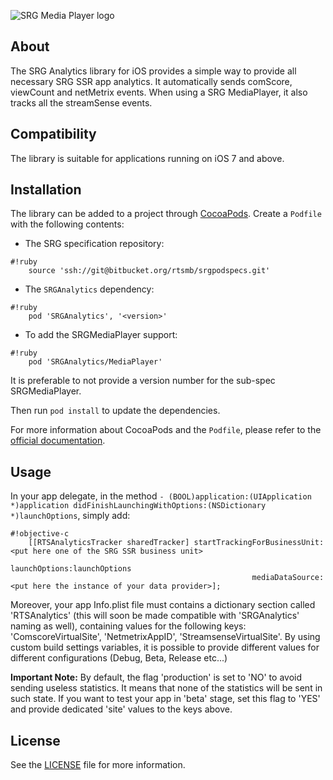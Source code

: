 ![SRG Media Player logo](https://bitbucket.org/rtsmb/srganalytics-ios/raw/develop/README-images/logo.png)

## About

The SRG Analytics library for iOS provides a simple way to provide all necessary SRG SSR app analytics. It automatically sends comScore, viewCount and netMetrix events. When using a SRG MediaPlayer, it also tracks all the streamSense events.

## Compatibility

The library is suitable for applications running on iOS 7 and above.

## Installation

The library can be added to a project through [CocoaPods](http://cocoapods.org/). Create a `Podfile` with the following contents:

* The SRG specification repository:
    
```
#!ruby
    source 'ssh://git@bitbucket.org/rtsmb/srgpodspecs.git'
```
    
* The `SRGAnalytics` dependency:

```
#!ruby
    pod 'SRGAnalytics', '<version>'
```

* To add the SRGMediaPlayer support:

```
#!ruby
    pod 'SRGAnalytics/MediaPlayer'
```

It is preferable to not provide a version number for the sub-spec SRGMediaPlayer.

Then run `pod install` to update the dependencies.

For more information about CocoaPods and the `Podfile`, please refer to the [official documentation](http://guides.cocoapods.org/).


## Usage

In your app delegate, in the method `- (BOOL)application:(UIApplication *)application didFinishLaunchingWithOptions:(NSDictionary *)launchOptions`, simply add:


```
#!objective-c
    [[RTSAnalyticsTracker sharedTracker] startTrackingForBusinessUnit:<put here one of the SRG SSR business unit>
                                                        launchOptions:launchOptions
                                                      mediaDataSource:<put here the instance of your data provider>];

```

Moreover, your app Info.plist file must contains a dictionary section called 'RTSAnalytics' (this will soon be made compatible with 'SRGAnalytics' naming as well), containing values for the following keys: 'ComscoreVirtualSite', 'NetmetrixAppID', 'StreamsenseVirtualSite'. By using custom build settings variables, it is possible to provide different values for different configurations (Debug, Beta, Release etc...)

**Important Note:** By default, the flag 'production' is set to 'NO' to avoid sending useless statistics. It means that none of the statistics will be sent in such state. If you want to test your app in 'beta' stage, set this flag to 'YES' and provide dedicated 'site' values to the keys above.


## License

See the [LICENSE](LICENSE) file for more information.